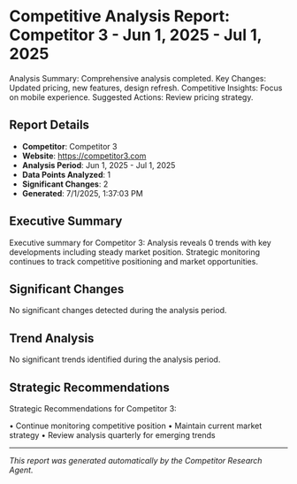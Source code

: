 # Competitive Analysis Report: Competitor 3 - Jun 1, 2025 - Jul 1, 2025

Analysis Summary: Comprehensive analysis completed.
Key Changes: Updated pricing, new features, design refresh.
Competitive Insights: Focus on mobile experience.
Suggested Actions: Review pricing strategy.

## Report Details

- **Competitor**: Competitor 3
- **Website**: https://competitor3.com
- **Analysis Period**: Jun 1, 2025 - Jul 1, 2025
- **Data Points Analyzed**: 1
- **Significant Changes**: 2
- **Generated**: 7/1/2025, 1:37:03 PM

## Executive Summary

Executive summary for Competitor 3: Analysis reveals 0 trends with key developments including steady market position. Strategic monitoring continues to track competitive positioning and market opportunities.

## Significant Changes

No significant changes detected during the analysis period.

## Trend Analysis

No significant trends identified during the analysis period.

## Strategic Recommendations

Strategic Recommendations for Competitor 3:

• Continue monitoring competitive position
• Maintain current market strategy
• Review analysis quarterly for emerging trends

---

*This report was generated automatically by the Competitor Research Agent.*
